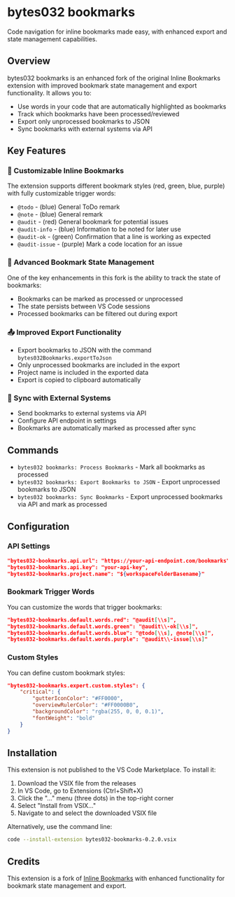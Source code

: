 # bytes032 bookmarks

Code navigation for inline bookmarks made easy, with enhanced export and state management capabilities.

## Overview

bytes032 bookmarks is an enhanced fork of the original Inline Bookmarks extension with improved bookmark state management and export functionality. It allows you to:

* Use words in your code that are automatically highlighted as bookmarks
* Track which bookmarks have been processed/reviewed
* Export only unprocessed bookmarks to JSON
* Sync bookmarks with external systems via API

## Key Features

### 🔖 Customizable Inline Bookmarks

The extension supports different bookmark styles (red, green, blue, purple) with fully customizable trigger words:

* `@todo` - (blue) General ToDo remark
* `@note` - (blue) General remark
* `@audit` - (red) General bookmark for potential issues
* `@audit-info` - (blue) Information to be noted for later use
* `@audit-ok` - (green) Confirmation that a line is working as expected
* `@audit-issue` - (purple) Mark a code location for an issue

### 🔄 Advanced Bookmark State Management

One of the key enhancements in this fork is the ability to track the state of bookmarks:

* Bookmarks can be marked as processed or unprocessed
* The state persists between VS Code sessions
* Processed bookmarks can be filtered out during export

### 📤 Improved Export Functionality

* Export bookmarks to JSON with the command `bytes032Bookmarks.exportToJson`
* Only unprocessed bookmarks are included in the export
* Project name is included in the exported data
* Export is copied to clipboard automatically

### 🔄 Sync with External Systems

* Send bookmarks to external systems via API
* Configure API endpoint in settings
* Bookmarks are automatically marked as processed after sync

## Commands

* `bytes032 bookmarks: Process Bookmarks` - Mark all bookmarks as processed
* `bytes032 bookmarks: Export Bookmarks to JSON` - Export unprocessed bookmarks to JSON
* `bytes032 bookmarks: Sync Bookmarks` - Export unprocessed bookmarks via API and mark as processed

## Configuration

### API Settings

```json
"bytes032-bookmarks.api.url": "https://your-api-endpoint.com/bookmarks",
"bytes032-bookmarks.api.key": "your-api-key",
"bytes032-bookmarks.project.name": "${workspaceFolderBasename}"
```

### Bookmark Trigger Words

You can customize the words that trigger bookmarks:

```json
"bytes032-bookmarks.default.words.red": "@audit[\\s]",
"bytes032-bookmarks.default.words.green": "@audit\\-ok[\\s]",
"bytes032-bookmarks.default.words.blue": "@todo[\\s], @note[\\s]",
"bytes032-bookmarks.default.words.purple": "@audit\\-issue[\\s]"
```

### Custom Styles

You can define custom bookmark styles:

```json
"bytes032-bookmarks.expert.custom.styles": {
    "critical": {
        "gutterIconColor": "#FF0000",
        "overviewRulerColor": "#FF0000B0",
        "backgroundColor": "rgba(255, 0, 0, 0.1)",
        "fontWeight": "bold"
    }
}
```

## Installation

This extension is not published to the VS Code Marketplace. To install it:

1. Download the VSIX file from the releases
2. In VS Code, go to Extensions (Ctrl+Shift+X)
3. Click the "..." menu (three dots) in the top-right corner
4. Select "Install from VSIX..."
5. Navigate to and select the downloaded VSIX file

Alternatively, use the command line:
```bash
code --install-extension bytes032-bookmarks-0.2.0.vsix
```

## Credits

This extension is a fork of [Inline Bookmarks](https://github.com/tintinweb/vscode-inline-bookmarks) with enhanced functionality for bookmark state management and export.

